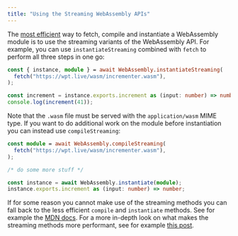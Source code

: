 ```yaml
---
title: "Using the Streaming WebAssembly APIs"
---
```


The
[most efficient](https://developer.mozilla.org/en-US/docs/Web/JavaScript/Reference/Global_Objects/WebAssembly/instantiateStreaming)
way to fetch, compile and instantiate a WebAssembly module is to use the
streaming variants of the WebAssembly API. For example, you can use
`instantiateStreaming` combined with `fetch` to perform all three steps in one
go:

```ts
const { instance, module } = await WebAssembly.instantiateStreaming(
  fetch("https://wpt.live/wasm/incrementer.wasm"),
);

const increment = instance.exports.increment as (input: number) => number;
console.log(increment(41));
```

Note that the `.wasm` file must be served with the `application/wasm` MIME type.
If you want to do additional work on the module before instantiation you can
instead use `compileStreaming`:

```ts
const module = await WebAssembly.compileStreaming(
  fetch("https://wpt.live/wasm/incrementer.wasm"),
);

/* do some more stuff */

const instance = await WebAssembly.instantiate(module);
instance.exports.increment as (input: number) => number;
```

If for some reason you cannot make use of the streaming methods you can fall
back to the less efficient `compile` and `instantiate` methods. See for example
the
[MDN docs](https://developer.mozilla.org/en-US/docs/Web/JavaScript/Reference/Global_Objects/WebAssembly/instantiate).
For a more in-depth look on what makes the streaming methods more performant,
see for example
[this post](https://hacks.mozilla.org/2018/01/making-webassembly-even-faster-firefoxs-new-streaming-and-tiering-compiler/).

